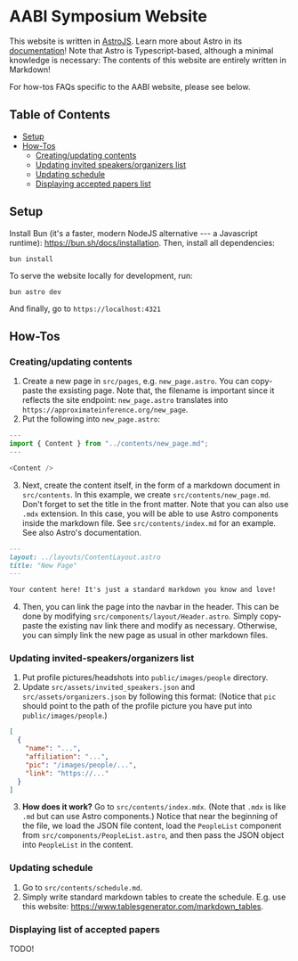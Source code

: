 # AABI Symposium Website

This website is written in [AstroJS](https://astro.build/).
Learn more about Astro in its [documentation](https://docs.astro.build/en/getting-started/)!
Note that Astro is Typescript-based, although a minimal knowledge is necessary:
The contents of this website are entirely written in Markdown!

For how-tos FAQs specific to the AABI website, please see below.

## Table of Contents

- [Setup](#setup)
- [How-Tos](#how-tos)
  - [Creating/updating contents](#creatingupdating-contents)
  - [Updating invited speakers/organizers list](#updating-invited-speakersorganizers-list)
  - [Updating schedule](#updating-schedule)
  - [Displaying accepted papers list](#displaying-list-of-accepted-papers)

## Setup

Install Bun (it's a faster, modern NodeJS alternative --- a Javascript runtime): <https://bun.sh/docs/installation>.
Then, install all dependencies:

```
bun install
```

To serve the website locally for development, run:

```
bun astro dev
```

And finally, go to `https://localhost:4321`

## How-Tos

### Creating/updating contents

1. Create a new page in `src/pages`, e.g. `new_page.astro`. You can copy-paste the exsisting page. Note that, the filename is important since it reflects the site endpoint: `new_page.astro` translates into `https://approximateinference.org/new_page`.
2. Put the following into `new_page.astro`:

```ts
---
import { Content } from "../contents/new_page.md";
---

<Content />
```

3. Next, create the content itself, in the form of a markdown document in `src/contents`. In this example, we create `src/contents/new_page.md`. Don't forget to set the title in the front matter. Note that you can also use `.mdx` extension. In this case, you will be able to use Astro components inside the markdown file. See `src/contents/index.md` for an example. See also Astro's documentation.

```md
---
layout: ../layouts/ContentLayout.astro
title: "New Page"
---

Your content here! It's just a standard markdown you know and love!
```

4. Then, you can link the page into the navbar in the header. This can be done by modifying `src/components/layout/Header.astro`. Simply copy-paste the existing nav link there and modify as necessary. Otherwise, you can simply link the new page as usual in other markdown files.

### Updating invited-speakers/organizers list

1. Put profile pictures/headshots into `public/images/people` directory.
2. Update `src/assets/invited_speakers.json` and `src/assets/organizers.json` by following this format: (Notice that `pic` should point to the path of the profile picture you have put into `public/images/people`.)

```json
[
  {
    "name": "...",
    "affiliation": "...",
    "pic": "/images/people/...",
    "link": "https://..."
  }
]
```

3. **How does it work?** Go to `src/contents/index.mdx`. (Note that `.mdx` is like `.md` but can use Astro components.) Notice that near the beginning of the file, we load the JSON file content, load the `PeopleList` component from `src/components/PeopleList.astro`, and then pass the JSON object into `PeopleList` in the content.

### Updating schedule

1. Go to `src/contents/schedule.md`.
2. Simply write standard markdown tables to create the schedule. E.g. use this website: <https://www.tablesgenerator.com/markdown_tables>.

### Displaying list of accepted papers

TODO!
